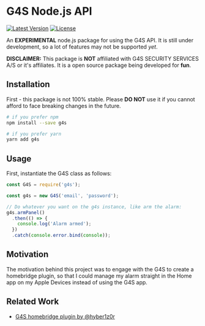 # G4S Node.js API

[![Latest Version](https://img.shields.io/npm/v/g4s/latest)](https://www.npmjs.com/package/g4s/v/latest)
[![License](https://img.shields.io/github/license/hyber1z0r/g4s)](./LICENSE.md)

An **EXPERIMENTAL** node.js package for using the G4S API.
It is still under development, so a lot of features may not be supported _yet_.

**DISCLAIMER:** This package is **NOT** affiliated with G4S SECURITY SERVICES A/S or it's affiliates.
 It is a open source package being developed for **fun**.

## Installation

First - this package is not 100% stable.
Please **DO NOT** use it if you cannot afford to face breaking changes in the future.

```sh
# if you prefer npm
npm install --save g4s

# if you prefer yarn
yarn add g4s
```

## Usage

First, instantiate the G4S class as follows:

```js
const G4S = require('g4s');

const g4s = new G4S('email', 'password');

// Do whatever you want on the g4s instance, like arm the alarm:
g4s.armPanel()
  .then(() => {
    console.log('Alarm armed');
  })
  .catch(console.error.bind(console));
```

## Motivation

The motivation behind this project was to engage with the G4S to create a homebridge plugin, 
so that I could manage my alarm straight in the Home app on my Apple Devices instead of using the G4S app.

## Related Work

- [G4S homebridge plugin by @hyber1z0r](https://www.npmjs.com/package/homebridge-g4s-alarm)
